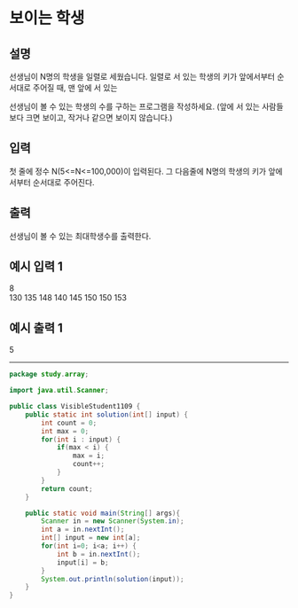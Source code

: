 # 보이는 학생
## 설명

선생님이 N명의 학생을 일렬로 세웠습니다. 일렬로 서 있는 학생의 키가 앞에서부터 순서대로 주어질 때, 맨 앞에 서 있는

선생님이 볼 수 있는 학생의 수를 구하는 프로그램을 작성하세요. (앞에 서 있는 사람들보다 크면 보이고, 작거나 같으면 보이지 않습니다.)


## 입력
첫 줄에 정수 N(5<=N<=100,000)이 입력된다. 그 다음줄에 N명의 학생의 키가 앞에서부터 순서대로 주어진다.


## 출력
선생님이 볼 수 있는 최대학생수를 출력한다.


## 예시 입력 1 

8   
130 135 148 140 145 150 150 153

## 예시 출력 1

5

---

```java
package study.array;

import java.util.Scanner;

public class VisibleStudent1109 {
    public static int solution(int[] input) {
        int count = 0;
        int max = 0;
        for(int i : input) {
            if(max < i) {
                max = i;
                count++;
            }
        }
        return count;
    }

    public static void main(String[] args){
        Scanner in = new Scanner(System.in);
        int a = in.nextInt();
        int[] input = new int[a];
        for(int i=0; i<a; i++) {
            int b = in.nextInt();
            input[i] = b;
        }
        System.out.println(solution(input));
    }
}
```
